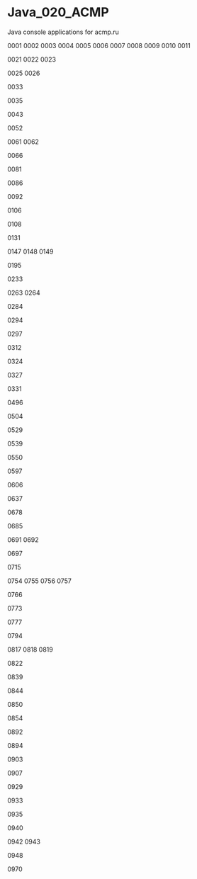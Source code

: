 # Java_020_ACMP
Java console applications for acmp.ru

0001
0002
0003
0004
0005
0006
0007
0008
0009
0010
0011

0021
0022
0023

0025
0026

0033

0035

0043

0052

0061
0062

0066

0081

0086

0092

0106

0108

0131

0147
0148
0149

0195

0233

0263
0264

0284

0294

0297

0312

0324

0327

0331

0496

0504

0529

0539

0550

0597

0606

0637

0678

0685

0691
0692

0697

0715

0754
0755
0756
0757

0766

0773

0777

0794

0817
0818
0819

0822

0839

0844

0850

0854

0892

0894

0903

0907

0929

0933

0935

0940

0942
0943

0948

0970